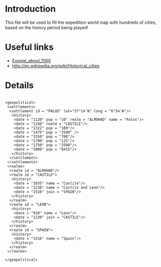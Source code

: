 # Introduction #

This file will be used to fill the expedition world map with hundreds of cities, based on the history period being played!

# Useful links #
  * [Europe\_about\_1560](http://upload.wikimedia.org/wikipedia/commons/2/2c/Europe_about_1560.jpg)
  * http://en.wikipedia.org/wiki/Historical_cities

# Details #

```

<geopolitical>
 <settlements>
  <settlement id = "PALOS" lat="37°14'N" long = "6°54'W"/>
   <history>
    <date = "1120" pop = "10" realm = "ALMOHAD" name = "Palos"/>
    <date = "1248" realm = "CASTILE"/>
    <date = "1322" pop = "100"/>
    <date = "1475" pop = "2500" />
    <date = "1550" pop = "700"/>
    <date = "1700" pop = "125"/>
    <date = "1750" pop = "2500"/>
    <date = "2006" pop = "8415"/>
   </history>
  </settlement>
 </settlements>
 <realms>
  <realm id = "ALMOHAD"/>
  <realm id = "CASTILE">
   <history>
    <date = "1035" name = "Castile"/>
    <date = "1230" name = "Castile and Leon"/>
    <date = "1516" join = "SPAIN"/>
   </history>
  </realm>
  <realm id = "LEON">
   <history>
    <date = "910" name = "Leon"/>
    <date = "1230" join = "CASTILE"/>
   </history>
  </realm>
  <realm id = "SPAIN">
   <history>
    <date = "1516" name = "Spain"/>
   </history>
  </realm>
 </realms>

</geopolitical>

```
